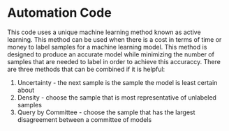 # Automation Code

This code uses a unique machine learning method known as active learning. This method can be used when there is a cost in terms of time or money to label
samples for a machine learning model. This method is designed to produce an accurate model while minimizing the number of samples that are needed to label
in order to achieve this accuraccy. There are three methods that can be combined if it is helpful:

1. Uncertainty - the next sample is the sample the model is least certain about
2. Density - choose the sample that is most representative of unlabeled samples
3. Query by Committee - choose the sample that has the largest disagreement between a committee of models
